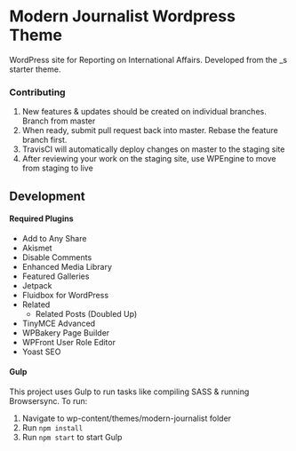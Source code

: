 # Modern Journalist Wordpress Theme

WordPress site for Reporting on International Affairs. Developed from the _s starter theme.

### Contributing

1. New features & updates should be created on individual branches. Branch from master
2. When ready, submit pull request back into master. Rebase the feature branch first.
3. TravisCI will automatically deploy changes on master to the staging site
4. After reviewing your work on the staging site, use WPEngine to move from staging to live

## Development

#### Required Plugins

- Add to Any Share
- Akismet
- Disable Comments
- Enhanced Media Library
- Featured Galleries
- Jetpack
- Fluidbox for WordPress
- Related
  - Related Posts (Doubled Up)
- TinyMCE Advanced
- WPBakery Page Builder
- WPFront User Role Editor
- Yoast SEO

#### Gulp

This project uses Gulp to run tasks like compiling SASS & running Browsersync. To run:

1. Navigate to wp-content/themes/modern-journalist folder
2. Run `npm install`
3. Run `npm start` to start Gulp
